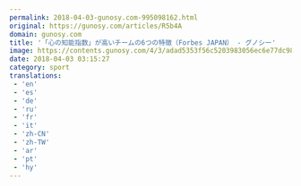 ```yaml
---
permalink: 2018-04-03-gunosy.com-995098162.html
original: https://gunosy.com/articles/R5b4A
domain: gunosy.com
title: '「心の知能指数」が高いチームの6つの特徴（Forbes JAPAN） - グノシー'
image: https://contents.gunosy.com/4/3/adad5353f56c5203983056ec6e77dc98_content.jpg
date: 2018-04-03 03:15:27
category: sport
translations: 
 - 'en'
 - 'es'
 - 'de'
 - 'ru'
 - 'fr'
 - 'it'
 - 'zh-CN'
 - 'zh-TW'
 - 'ar'
 - 'pt'
 - 'hy'
---
```


